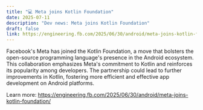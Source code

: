 ```yaml
---
title: "💻 Meta joins Kotlin Foundation"
date: 2025-07-11
description: "Dev news: Meta joins Kotlin Foundation"
draft: false
link: https://engineering.fb.com/2025/06/30/android/meta-joins-kotlin-foundation/
---
```


Facebook's Meta has joined the Kotlin Foundation, a move that bolsters the open-source programming language's presence in the Android ecosystem. This collaboration emphasizes Meta's commitment to Kotlin and reinforces its popularity among developers. The partnership could lead to further improvements in Kotlin, fostering more efficient and effective app development on Android platforms.

Learn more: https://engineering.fb.com/2025/06/30/android/meta-joins-kotlin-foundation/

